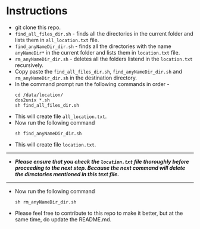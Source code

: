# Instructions
- git clone this repo.
- `find_all_files_dir.sh` - finds all the directories in the current folder and lists them in `all_location.txt` file.
- `find_anyNameDir_dir.sh` - finds all the directories with the name `anyNameDir*` in the current folder and lists them in `location.txt` file.
- `rm_anyNameDir_dir.sh` - deletes all the folders listend in the `location.txt` recursively. 
- Copy paste the `find_all_files_dir.sh`, `find_anyNameDir_dir.sh` and `rm_anyNameDir_dir.sh` in the destination directory.
- In the command prompt run the following commands in order -
    ```
    cd /data/location/
    dos2unix *.sh
    sh find_all_files_dir.sh
    ```
- This will create file `all_location.txt`.
- Now run the following command
    ```
    sh find_anyNameDir_dir.sh
    ```
- This will create file `location.txt`. 
---
- _**Please ensure that you check the `location.txt` file thoroughly before proceeding to the next step. Because the next command will delete the directories mentioned in this text file.**_
---
- Now run the following command
    ```
    sh rm_anyNameDir_dir.sh
    ```
- Please feel free to contribute to this repo to make it better, but at the same time, do update the README.md.